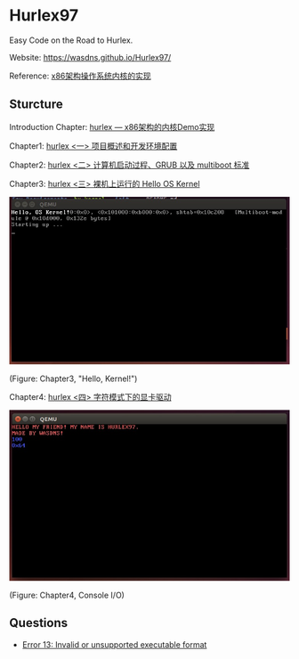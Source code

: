 # Hurlex97

Easy Code on the Road to Hurlex.

Website: https://wasdns.github.io/Hurlex97/

Reference: [x86架构操作系统内核的实现](http://wiki.0xffffff.org/)

## Sturcture

Introduction Chapter: [hurlex — x86架构的内核Demo实现](http://wiki.0xffffff.org/posts/hurlex-kernel.html)

Chapter1: [hurlex <一> 项目概述和开发环境配置](http://wiki.0xffffff.org/posts/hurlex-1.html)

Chapter2: [hurlex <二> 计算机启动过程、GRUB 以及 multiboot 标准](http://wiki.0xffffff.org/posts/hurlex-2.html)

Chapter3: [hurlex <三> 裸机上运行的 Hello OS Kernel](http://wiki.0xffffff.org/posts/hurlex-3.html#fn:7)

![](https://github.com/Wasdns/Hurlex97/raw/master/screenshots/Chapter3.jpg)

(Figure: Chapter3, "Hello, Kernel!")

Chapter4: [hurlex <四> 字符模式下的显卡驱动](http://wiki.0xffffff.org/posts/hurlex-4.html#fn:2)

![](https://github.com/Wasdns/Hurlex97/raw/master/screenshots/Chapter4.jpg)

(Figure: Chapter4, Console I/O)

## Questions

- [Error 13: Invalid or unsupported executable format](https://github.com/hurley25/hurlex-doc/issues/11)
